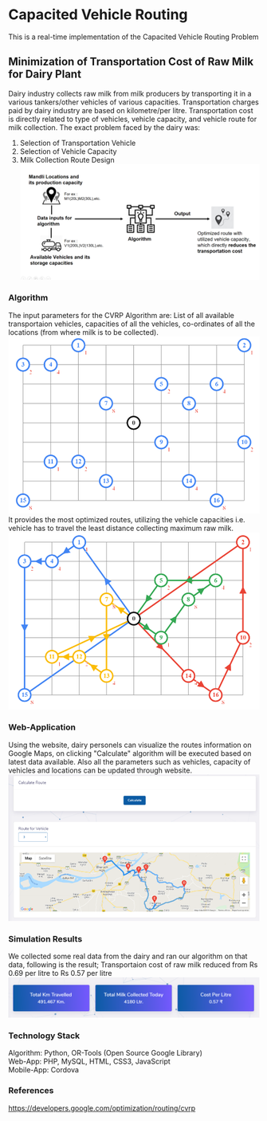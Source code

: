 # **Capacited Vehicle Routing**
This is a real-time implementation of the Capacited Vehicle Routing Problem
## Minimization of Transportation Cost of Raw Milk for Dairy Plant
Dairy industry collects raw milk from milk producers by transporting it in a various tankers/other vehicles of various capacities. Transportation charges paid by dairy industry are based on kilometre/per litre. Transportation cost is directly related to type of vehicles, vehicle capacity, and vehicle route for milk collection. The exact problem faced by the dairy was:
  1. Selection of Transportation Vehicle
  2. Selection of Vehicle Capacity
  3. Milk Collection Route Design  
![Overview](https://github.com/harddy-bit/capacited-vehicle-routing-master/blob/master/Images/magic.PNG)  
### Algorithm
The input parameters for the CVRP Algorithm are: List of all available transportaion vehicles, capacities of all the vehicles, co-ordinates of all the locations (from where milk is to be collected).  
![Before](https://github.com/harddy-bit/capacited-vehicle-routing-master/blob/master/Images/cvrp_b4.PNG)  
It provides the most optimized routes, utilizing the vehicle capacities i.e. vehicle has to travel the least distance collecting maximum raw milk.  
![After](https://github.com/harddy-bit/capacited-vehicle-routing-master/blob/master/Images/cvrp_after.PNG)  
### Web-Application
Using the website, dairy personels can visualize the routes information on Google Maps, on clicking "Calculate" algorithm will be executed based on latest data available. Also all the parameters such as vehicles, capacity of vehicles and locations can be updated through website.  
![Route on Google Map](https://github.com/harddy-bit/capacited-vehicle-routing-master/blob/master/Images/website.png)  
### Simulation Results
We collected some real data from the dairy and ran our algorithm on that data, following is the result; Transportaion cost of raw milk reduced from Rs 0.69 per litre to Rs 0.57 per litre  
![Simulation Result](https://github.com/harddy-bit/capacited-vehicle-routing-master/blob/master/Images/result.png)  
### Technology Stack
Algorithm: Python, OR-Tools (Open Source Google Library)  
Web-App: PHP, MySQL, HTML, CSS3, JavaScript  
Mobile-App: Cordova  
### References
https://developers.google.com/optimization/routing/cvrp
